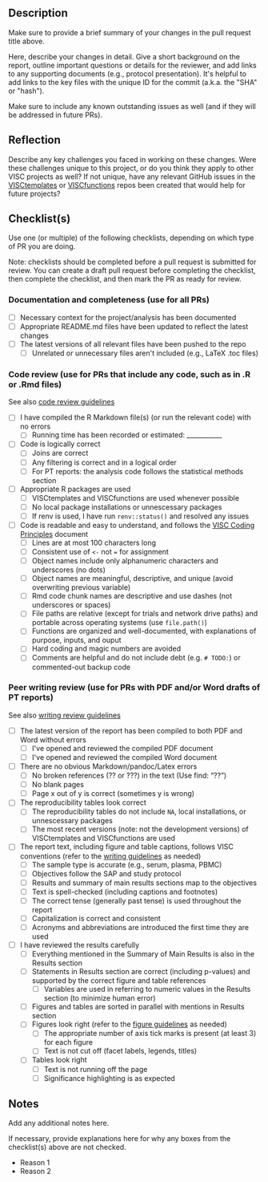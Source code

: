 ## Description

Make sure to provide a brief summary of your changes in the pull request title above.

Here, describe your changes in detail. 
Give a short background on the report, outline important questions or details for the reviewer, and add links to any supporting documents (e.g., protocol presentation). 
It's helpful to add links to the key files with the unique ID for the commit (a.k.a. the "SHA" or "hash").

Make sure to include any known outstanding issues as well (and if they will be addressed in future PRs).

## Reflection

Describe any key challenges you faced in working on these changes. Were these challenges unique to this project, or do you think they apply to other VISC projects as well? If not unique, have any relevant GitHub issues in the [VISCtemplates](https://github.com/FredHutch/VISCtemplates) or [VISCfunctions](https://github.com/FredHutch/VISCfunctions) repos been created that would help for future projects?

## Checklist(s)

Use one (or multiple) of the following checklists, depending on which type of PR you are doing.

Note: checklists should be completed before a pull request is submitted for review. You can create a draft pull request before completing the checklist, then complete the checklist, and then mark the PR as ready for review.

### Documentation and completeness (use for all PRs)

- [ ] Necessary context for the project/analysis has been documented
- [ ] Appropriate README.md files have been updated to reflect the latest changes
- [ ] The latest versions of all relevant files have been pushed to the repo
    - [ ] Unrelated or unnecessary files aren't included (e.g., LaTeX .toc files)

### Code review (use for PRs that include any code, such as in .R or .Rmd files)

See also [code review guidelines](https://github.com/FredHutch/VISC-Documentation/blob/main/Programming/code-review-guideline.md)

- [ ]  I have compiled the R Markdown file(s) (or run the relevant code) with no errors
    - [ ]  Running time has been recorded or estimated: ___________
- [ ]  Code is logically correct
    - [ ]  Joins are correct
    - [ ]  Any filtering is correct and in a logical order
    - [ ]  For PT reports: the analysis code follows the statistical methods section
- [ ]  Appropriate R packages are used
    - [ ]  VISCtemplates and VISCfunctions are used whenever possible
    - [ ]  No local package installations or unnescessary packages
    - [ ]  If renv is used, I have run `renv::status()` and resolved any issues
- [ ]  Code is readable and easy to understand, and follows the [VISC Coding Principles](https://github.com/FredHutch/VISC-Documentation/blob/main/Programming/Coding-Principles.md) document
    - [ ] Lines are at most 100 characters long
    - [ ] Consistent use of `<-` not `=` for assignment
    - [ ] Object names include only alphanumeric characters and underscores (no dots)
    - [ ] Object names are meaningful, descriptive, and unique (avoid overwriting previous variable)
    - [ ] Rmd code chunk names are descriptive and use dashes (not underscores or spaces)
    - [ ] File paths are relative (except for trials and network drive paths) and portable across operating systems (use `file.path()`)
    - [ ] Functions are organized and well-documented, with explanations of purpose, inputs, and ouput
    - [ ] Hard coding and magic numbers are avoided
    - [ ] Comments are helpful and do not include debt (e.g. `# TODO:`) or commented-out backup code

### Peer writing review (use for PRs with PDF and/or Word drafts of PT reports)

See also [writing review guidelines](https://github.com/FredHutch/VISC-Documentation/tree/main/Writing_Reviewing/writing_reviewing_guidelines.md)

- [ ] The latest version of the report has been compiled to both PDF and Word without errors
    - [ ] I've opened and reviewed the compiled PDF document
    - [ ] I've opened and reviewed the compiled Word document
- [ ] There are no obvious Markdown/pandoc/Latex errors 
    - [ ] No broken references (?? or ???) in the text (Use find: “??”)
    - [ ] No blank pages 
    - [ ] Page x out of y is correct (sometimes y is wrong)  
- [ ] The reproducibility tables look correct
    - [ ] The reproducibility tables do not include `NA`, local installations, or unnescessary packages
    - [ ] The most recent versions (note: not the development versions) of VISCtemplates and VISCfunctions are used
- [ ] The report text, including figure and table captions, follows VISC conventions (refer to the [writing guidelines](https://github.com/FredHutch/VISC-Documentation/tree/main/Writing_Reviewing) as needed)
    - [ ] The sample type is accurate (e.g., serum, plasma, PBMC)
    - [ ] Objectives follow the SAP and study protocol
    - [ ] Results and summary of main results sections map to the objectives
    - [ ] Text is spell-checked (including captions and footnotes)
    - [ ] The correct tense (generally past tense) is used throughout the report
    - [ ] Capitalization is correct and consistent
    - [ ] Acronyms and abbreviations are introduced the first time they are used
- [ ] I have reviewed the results carefully
    - [ ] Everything mentioned in the Summary of Main Results is also in the Results section
    - [ ] Statements in Results section are correct (including p-values) and supported by the correct figure and table references
        - [ ] Variables are used in referring to numeric values in the Results section (to minimize human error)
    - [ ] Figures and tables are sorted in parallel with mentions in Results section
    - [ ] Figures look right (refer to the [figure guidelines](https://github.com/FredHutch/VISC-Documentation/blob/main/Programming/figure-guidelines.md) as needed)
        - [ ] The appropriate number of axis tick marks is present (at least 3) for each figure
        - [ ] Text is not cut off (facet labels, legends, titles)
    - [ ] Tables look right
        - [ ] Text is not running off the page
        - [ ] Significance highlighting is as expected

## Notes

Add any additional notes here.

If necessary, provide explanations here for why any boxes from the checklist(s) above are not checked.

- Reason 1
- Reason 2
